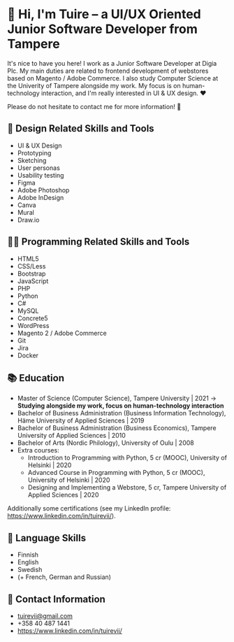 # :wave: Hi, I'm Tuire – a UI/UX Oriented Junior Software Developer from Tampere
It's nice to have you here! I work as a Junior Software Developer at Digia Plc. My main duties are related to frontend development of webstores based on Magento / Adobe Commerce. I also study Computer Science at the Univerity of Tampere alongside my work. My focus is on human-technology interaction, and I'm really interested in UI & UX design. ❤️

Please do not hesitate to contact me for more information! 🙂

## :art: Design Related Skills and Tools
* UI & UX Design 
* Prototyping
* Sketching
* User personas
* Usability testing
* Figma
* Adobe Photoshop
* Adobe InDesign
* Canva
* Mural
* Draw.io

## 👩‍💻 Programming Related Skills and Tools
* HTML5
* CSS/Less
* Bootstrap
* JavaScript
* PHP
* Python
* C#
* MySQL
* Concrete5
* WordPress
* Magento 2 / Adobe Commerce
* Git
* Jira
* Docker

## :books: Education
* Master of Science (Computer Science), Tampere University | 2021 -> **Studying alongside my work, focus on human-technology interaction**
* Bachelor of Business Administration (Business Information Technology), Häme University of Applied Sciences | 2019
* Bachelor of Business Administration (Business Economics), Tampere University of Applied Sciences | 2010
* Bachelor of Arts (Nordic Philology), University of Oulu | 2008
* Extra courses:
  * Introduction to Programming with Python, 5 cr (MOOC), University of Helsinki | 2020
  * Advanced Course in Programming with Python, 5 cr (MOOC), University of Helsinki | 2020
  * Designing and Implementing a Webstore, 5 cr, Tampere University of Applied Sciences | 2020

Additionally some certifications (see my LinkedIn profile: https://www.linkedin.com/in/tuirevii/).

## :speech_balloon: Language Skills
* Finnish 
* English
* Swedish
* (+ French, German and Russian)

## :email: Contact Information
* tuirevii@gmail.com
* +358 40 487 1441
* https://www.linkedin.com/in/tuirevii/
